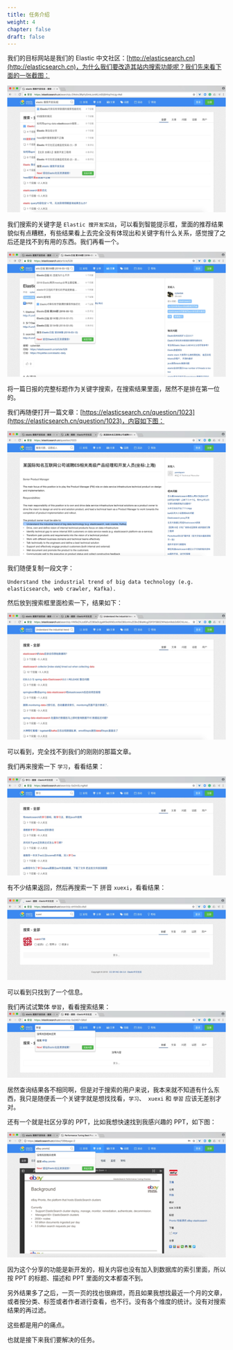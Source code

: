 ```yaml
---
title: 任务介绍
weight: 4
chapter: false
draft: false
---
```


我们的目标网站是我们的 Elastic 中文社区：[http://elasticsearch.cn](http://elasticsearch.cn)，为什么我们要改造其站内搜索功能呢？我们先来看下面的一张截图：

![](/media/15285964747097/15285983964703.jpg)

我们搜索的关键字是 `Elastic 搜开发实战`，可以看到智能提示框，里面的推荐结果貌似有点糟糕，有些结果看上去完全没有体现出和关键字有什么关系，感觉搜了之后还是找不到有用的东西。我们再看一个。

![](/media/15285964747097/15285987753533.jpg)

将一篇日报的完整标题作为关键字搜索，在搜索结果里面，居然不是排在第一位的。

我们再随便打开一篇文章：[https://elasticsearch.cn/question/1023](https://elasticsearch.cn/question/1023)，内容如下图：

![](/media/15285964747097/15285998430298.jpg)

我们随便复制一段文字：

```
Understand the industrial trend of big data technology (e.g. elasticsearch, web crawler, Kafka).
```

然后放到搜索框里面检索一下，结果如下：

![](/media/15285964747097/15285997280401.jpg)

可以看到，完全找不到我们的刚刚的那篇文章。

我们再来搜索一下  `学习`，看看结果：

![](/media/15285964747097/15286008013887.jpg)


有不少结果返回，然后再搜索一下 拼音 `xuexi`，看看结果：

![](/media/15285964747097/15286007456235.jpg)

可以看到只找到了一个信息。

我们再试试繁体 `學習`，看看搜索结果：
![](/media/15285964747097/15286006755574.jpg)

居然查询结果各不相同啊，但是对于搜索的用户来说，我本来就不知道有什么东西，我只是随便丢一个关键字就是想找找看，`学习`、` xuexi` 和 `學習` 应该无差别才对。

还有一个就是社区分享的 PPT，比如我想快速找到我感兴趣的 PPT，如下图：

![](/media/15285964747097/15285991022218.jpg)

因为这个分享的功能是新开发的，相关内容也没有加入到数据库的索引里面，所以按 PPT 的标题、描述和 PPT 里面的文本都查不到。

另外结果多了之后，一页一页的找也很麻烦，而且如果我想找最近一个月的文章，或者按分类、标签或者作者进行查看，也不行。没有各个维度的统计。没有对搜索结果的再过滤。

这些都是用户的痛点。

也就是接下来我们要解决的任务。
